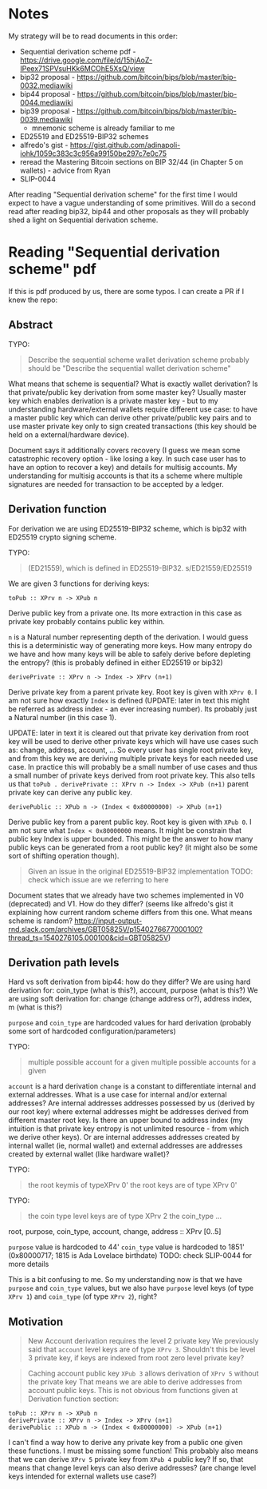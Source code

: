 # Notes 

My strategy will be to read documents in this order:
 * Sequential derivation scheme pdf - https://drive.google.com/file/d/15hjAoZ-IPeex71SPVsuHKk6MCOhE5XsQ/view
 * bip32 proposal - https://github.com/bitcoin/bips/blob/master/bip-0032.mediawiki
 * bip44 proposal - https://github.com/bitcoin/bips/blob/master/bip-0044.mediawiki
 * bip39 proposal - https://github.com/bitcoin/bips/blob/master/bip-0039.mediawiki
    - mnemonic scheme is already familiar to me
 * ED25519 and ED25519-BIP32 schemes
 * alfredo's gist - https://gist.github.com/adinapoli-iohk/1059c383c3c956a99150be297c7e0c75
 * reread the Mastering Bitcoin sections on BIP 32/44 (in Chapter 5 on wallets) - advice from Ryan
 * SLIP-0044
  

After reading "Sequential derivation scheme" for the first time I would expect to have a vague understanding of some primitives. Will do a second read after reading bip32, bip44 and other proposals as they will probably shed a light on Sequential derivation scheme.

# Reading "Sequential derivation scheme" pdf

If this is pdf produced by us, there are some typos. I can create a PR if I knew the repo:

## Abstract

TYPO:
> Describe the sequential scheme wallet derivation scheme
probably should be "Describe the sequential wallet derivation scheme"

What means that scheme is sequential?
What is exactly wallet derivation? Is that private/public key derivation from some master key? Usually master key which enables derivation is a private master key - but to my understanding hardware/external wallets require different use case: to have a master public key which can derive other private/public key pairs and to use master private key only to sign created transactions (this key should be held on a external/hardware device).

Document says it additionally covers recovery (I guess we mean some catastrophic recovery option - like losing a key. In such case user has to have an option to recover a key) and details for multisig accounts. My understanding for multisig accounts is that its a scheme where multiple signatures are needed for transaction to be accepted by a ledger.

## Derivation function

For derivation we are using ED25519-BIP32 scheme, which is bip32 with ED25519 crypto signing scheme.

TYPO:
> (ED21559), which is defined in ED25519-BIP32.
s/ED21559/ED25519

We are given 3 functions for deriving keys:

```
toPub :: XPrv n -> XPub n
```
Derive public key from a private one. Its more extraction in this case as private key probably contains public key within.

`n` is a Natural number representing depth of the derivation. I would guess this is a deterministic way of generating more keys. How many entropy do we have and how many keys will be able to safely derive before depleting the entropy? (this is probably defined in either ED25519 or bip32)

```
derivePrivate :: XPrv n -> Index -> XPrv (n+1)
```
Derive private key from a parent private key. Root key is given with `XPrv 0`. I am not sure how exactly `Index` is defined (UPDATE: later in text this might be referred as address index - an ever increasing number). Its probably just a Natural number (in this case 1).

UPDATE: later in text it is cleared out that private key derivation from root key will be used to derive other private keys which will have use cases such as: change, address, account, ... So every user has single root private key, and from this key we are deriving multiple private keys for each needed use case. In practice this will probably be a small number of use cases and thus a small number of private keys derived from root private key. This also tells us that `toPub . derivePrivate :: XPrv n -> Index -> XPub (n+1)` parent private key can derive any public key.

```
derivePublic :: XPub n -> (Index < 0x80000000) -> XPub (n+1)
```
Derive public key from a parent public key. Root key is given with `XPub 0`. I am not sure what `Index < 0x80000000` means. It might be constrain that public key Index is upper bounded. This might be the answer to how many public keys can be generated from a root public key? (it might also be some sort of shifting operation though). 

> Given an issue in the original ED25519-BIP32 implementation
TODO: check which issue are we referring to here

Document states that we already have two schemes implemented in V0 (deprecated) and V1. How do they differ? (seems like alfredo's gist it explaining how current random scheme differs from this one. What means scheme is random? https://input-output-rnd.slack.com/archives/GBT05825V/p1540276677000100?thread_ts=1540276105.000100&cid=GBT05825V)

## Derivation path levels

Hard vs soft derivation from bip44: how do they differ?
We are using hard derivation for: coin_type (what is this?), account, purpose (what is this?)
We are using soft derivation for: change (change address or?), address index, m (what is this?)

`purpose` and `coin_type` are hardcoded values for hard derivation (probably some sort of hardcoded configuration/parameters)

TYPO:
> multiple possible account for a given
multiple possible accounts for a given

`account` is a hard derivation
`change` is a constant to differentiate internal and external addresses. What is a use case for internal and/or external addresses? Are internal addresses addresses possessed by us (derived by our root key) where external addresses might be addresses derived from different master root key. Is there an upper bound to address index (my intuition is that private key entropy is not unlimited resource - from which we derive other keys). Or are internal addresses addresses created by internal wallet (ie, normal wallet) and external addresses are addresses created by external wallet (like hardware wallet)?

TYPO:
> the root keymis of typeXPrv 0'
the root keys are of type XPrv 0'

TYPO:
> the coin type level keys are of type XPrv 2
the coin_type ...

root, purpose, coin_type, account, change, address :: XPrv [0..5]

`purpose` value is hardcoded to 44'
`coin_type` value is hardcoded to 1851' (0x80000717; 1815 is Ada Lovelace birthdate)
TODO: check SLIP-0044 for more details

This is a bit confusing to me. So my understanding now is that we have `purpose` and `coin_type` values, but we also have `purpose` level keys (of type `XPrv 1`) and `coin_type` (of type `XPrv 2`), right?

## Motivation

> New Account derivation requires the level 2 private key
We previously said that `account` level keys are of type `XPrv 3`. Shouldn't this be level 3 private key, if keys are indexed from root zero level private key?

> Caching account public key `XPub 3` allows derivation of `XPrv 5` without the private key
That means we are able to derive addresses from account public keys. This is not obvious from functions given at Derivation function section:

```
toPub :: XPrv n -> XPub n
derivePrivate :: XPrv n -> Index -> XPrv (n+1)
derivePublic :: XPub n -> (Index < 0x80000000) -> XPub (n+1)
```

I can't find a way how to derive any private key from a public one given these functions. I must be missing some function!
This probably also means that we can derive `XPrv 5` private key from `XPub 4` public key? If so, that means that change level keys can also derive addresses? (are change level keys intended for external wallets use case?)
